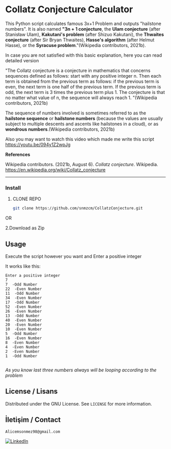 # Collatz Conjecture Calculator 

This Python script calculates famous 3x+1 Problem and outputs "hailstone numbers".
It is also named **"3n + 1 conjecture**, the **Ulam conjecture** (after Stanisław Ulam), **Kakutani's problem** (after Shizuo Kakutani), the **Thwaites conjecture** (after Sir Bryan Thwaites), **Hasse's algorithm** (after Helmut Hasse), or the **Syracuse problem**."(Wikipedia contributors, 2021b).

In case you are not satisfied with this basic explanation, here you can read detailed version

"The Collatz conjecture is a conjecture in mathematics that concerns sequences defined as follows: start with any positive integer n. Then each term is obtained from the previous term as follows: if the previous term is even, the next term is one half of the previous term. If the previous term is odd, the next term is 3 times the previous term plus 1. The conjecture is that no matter what value of n, the sequence will always reach 1. "(Wikipedia contributors, 2021b)

The sequence of numbers involved is sometimes referred to as the **hailstone sequence** or **hailstone numbers** (because the values are usually subject to multiple descents and ascents like hailstones in a cloud), or as **wondrous numbers**.(Wikipedia contributors, 2021b)

Also you may want to watch this video which made me write this script
https://youtu.be/094y1Z2wpJg

**References**

Wikipedia contributors. (2021b, August 6). *Collatz conjecture*. Wikipedia.
  https://en.wikipedia.org/wiki/Collatz_conjecture
    
___________________________________________________________________________________________________________________________________________________________________

###  Install

1. CLONE REPO
   ```sh
   git clone https://github.com/snmzcm/CollatzConjecture.git
   ```
  OR
  
  2.Download as Zip

##  Usage

Execute the script however you want and 
 Enter a positive integer

It works like this:
```
Enter a positive integer
7
7  -Odd Number
22  -Even Number
11  -Odd Number
34  -Even Number
17  -Odd Number
52  -Even Number
26  -Even Number
13  -Odd Number
40  -Even Number
20  -Even Number
10  -Even Number
5  -Odd Number
16  -Even Number
8  -Even Number
4  -Even Number
2  -Even Number
1  -Odd Number


```
*As you know last three numbers always will be looping according to the problem*

## License / Lisans

Distributed under the GNU License. See `LICENSE` for more information.

## İletişim / Contact

``` Alicemsonmez98@gmail.com ```

[![LinkedIn][linkedin-shield]][linkedin-url]


[license-shield]: https://img.shields.io/github/license/snmzcm/repo.svg?style=for-the-badge
[license-url]: https://github.com/snmzcm/CollatzConjecture/blob/main/LICENSE
[linkedin-shield]: https://img.shields.io/badge/-LinkedIn-black.svg?style=for-the-badge&logo=linkedin&colorB=555
[linkedin-url]: https://www.linkedin.com/in/cem-s-01a58a196
